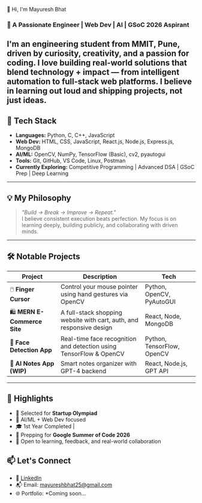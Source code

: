  👋 Hi, I'm Mayuresh Bhat

### 🚀 A Passionate Engineer | Web Dev  | AI | GSoC 2026 Aspirant
   
I'm an engineering student from MMIT, Pune, driven by curiosity, creativity, and a passion for coding. I love building real-world solutions that blend **technology + impact** — from intelligent automation to full-stack web platforms. I believe in learning out loud and shipping projects, not just ideas.
---

## 🔧 Tech Stack

- **Languages:** Python, C, C++, JavaScript  
- **Web Dev:** HTML, CSS, JavaScript, React.js, Node.js, Express.js, MongoDB  
- **AI/ML:** OpenCV, NumPy, TensorFlow (Basic), cv2, pyautogui  
- **Tools:** Git, GitHub, VS Code, Linux, Postman  
- **Currently Exploring:** Competitive Programming | Advanced DSA | GSoC Prep | Deep Learning

---

## 💡 My Philosophy

> *"Build → Break → Improve → Repeat."*  
> I believe consistent execution beats perfection. My focus is on learning deeply, building publicly, and collaborating with driven minds.

---

## 🛠️ Notable Projects

| Project | Description | Tech |
|--------|-------------|------|
| 🖱️ **Finger Cursor** | Control your mouse pointer using hand gestures via OpenCV | Python, OpenCV, PyAutoGUI |
| 🛍️ **MERN E-Commerce Site** | A full-stack shopping website with cart, auth, and responsive design | React, Node, MongoDB |
| 🧠 **Face Detection App** | Real-time face recognition and detection using TensorFlow & OpenCV | Python, TensorFlow, OpenCV |
| 📒 **AI Notes App (WIP)** | Smart notes organizer with GPT-4 backend | React, Node.js, GPT API |

---

## 📌 Highlights

- 🎯 Selected for **Startup Olympiad** 
- 🔬 AI/ML + Web Dev focused
- 🎓 1st Year Completed | 
- 🌱 Prepping for **Google Summer of Code 2026**
- 🧠 Open to learning, feedback, and real-world collaboration

## 📫 Let's Connect

- 💼 [LinkedIn](https://www.linkedin.com/in/mayuresh-bhat-a36b7b29b/)
- 📬 Email: mayureshbhat25@gmail.com
- 🌐 Portfolio: *Coming soon...

